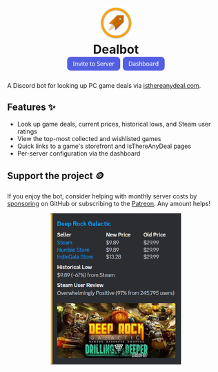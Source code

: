 <h1 align="center">
  <img src="apps/web/public/avatar.png" width="75" /><br>
  Dealbot<br>
  <a href="https://dealbot.acdvs.dev/invite"><img src="resources/invite_to_server.png" height="32" /></a> <a href="https://dealbot.acdvs.dev/dashboard"><img src="resources/dashboard.png" height="32" /></a>
</h1>

A Discord bot for looking up PC game deals via [isthereanydeal.com][itad-link].

## Features ✨

- Look up game deals, current prices, historical lows, and Steam user ratings
- View the top-most collected and wishlisted games
- Quick links to a game's storefront and IsThereAnyDeal pages
- Per-server configuration via the dashboard

## Support the project 🪙

If you enjoy the bot, consider helping with monthly server costs by [sponsoring][sponsor-link] on GitHub or subscribing to the [Patreon][patreon-link]. Any amount helps!

<div align="center">
  <img src="apps/web/public/example.png" height="350" />
</div>

[itad-link]: https://isthereanydeal.com
[dashboard-link]: https://dealbot.acdvs.dev/dashboard
[sponsor-link]: https://github.com/sponsors/acdvs
[patreon-link]: https://patreon.com/acdvs
